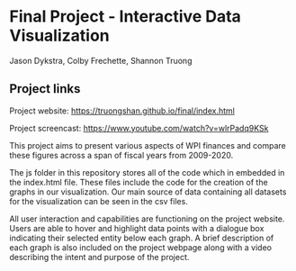 Final Project - Interactive Data Visualization  
===

Jason Dykstra, Colby Frechette, Shannon Truong

## Project links
Project website: https://truongshan.github.io/final/index.html

Project screencast: https://www.youtube.com/watch?v=wlrPadq9KSk

This project aims to present various aspects of WPI finances and compare these figures across a span of fiscal years from 2009-2020.

The js folder in this repository stores all of the code which in embedded in the index.html file. These files include the code for the creation of the graphs in our visualization. Our main source of data containing all datasets for the visualization can be seen in the csv files. 

All user interaction and capabilities are functioning on the project website. Users are able to hover and highlight data points with a dialogue box indicating their selected entity below each graph. A brief description of each graph is also included on the project webpage along with a video describing the intent and purpose of the project. 
